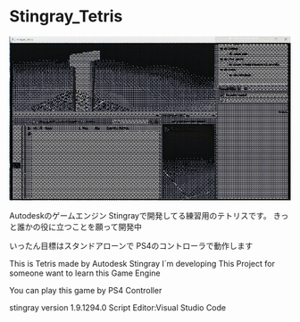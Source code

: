 # Stingray_Tetris

![プレイGIFアニメ](https://github.com/takarabako18/Stingray_Tetris/blob/ScreenShots/sample2.gif "サンプル")

Autodeskのゲームエンジン
Stingrayで開発してる練習用のテトリスです。
きっと誰かの役に立つことを願って開発中

いったん目標はスタンドアローンで
PS4のコントローラで動作します


This is Tetris made by Autodesk Stingray
I`m developing This Project for someone want to learn this Game Engine

You can play this game by PS4 Controller 

stingray version 1.9.1294.0
Script Editor:Visual Studio Code